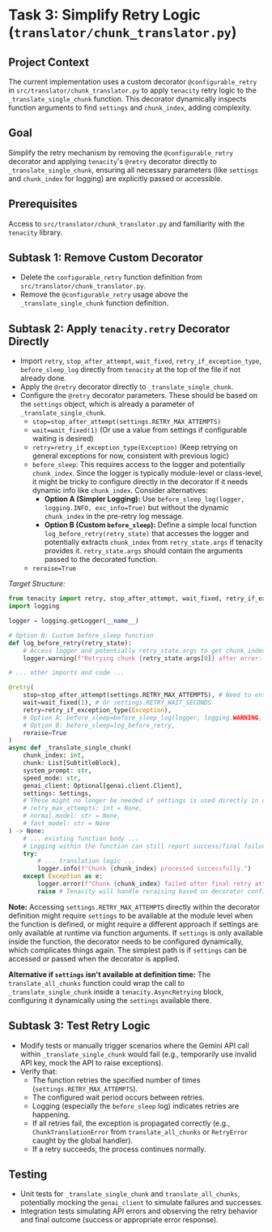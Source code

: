 # Task 3: Simplify Retry Logic (`translator/chunk_translator.py`)

## Project Context
The current implementation uses a custom decorator `@configurable_retry` in `src/translator/chunk_translator.py` to apply `tenacity` retry logic to the `_translate_single_chunk` function. This decorator dynamically inspects function arguments to find `settings` and `chunk_index`, adding complexity.

## Goal
Simplify the retry mechanism by removing the `@configurable_retry` decorator and applying `tenacity`'s `@retry` decorator directly to `_translate_single_chunk`, ensuring all necessary parameters (like `settings` and `chunk_index` for logging) are explicitly passed or accessible.

## Prerequisites
Access to `src/translator/chunk_translator.py` and familiarity with the `tenacity` library.

## Subtask 1: Remove Custom Decorator
- Delete the `configurable_retry` function definition from `src/translator/chunk_translator.py`.
- Remove the `@configurable_retry` usage above the `_translate_single_chunk` function definition.

## Subtask 2: Apply `tenacity.retry` Decorator Directly
- Import `retry`, `stop_after_attempt`, `wait_fixed`, `retry_if_exception_type`, `before_sleep_log` directly from `tenacity` at the top of the file if not already done.
- Apply the `@retry` decorator directly to `_translate_single_chunk`.
- Configure the `@retry` decorator parameters. These should be based on the `settings` object, which is already a parameter of `_translate_single_chunk`.
    - `stop=stop_after_attempt(settings.RETRY_MAX_ATTEMPTS)`
    - `wait=wait_fixed(1)` (Or use a value from settings if configurable waiting is desired)
    - `retry=retry_if_exception_type(Exception)` (Keep retrying on general exceptions for now, consistent with previous logic)
    - `before_sleep`: This requires access to the logger and potentially `chunk_index`. Since the logger is typically module-level or class-level, it might be tricky to configure directly in the decorator if it needs dynamic info like `chunk_index`. Consider alternatives:
        - **Option A (Simpler Logging):** Use `before_sleep_log(logger, logging.INFO, exc_info=True)` but without the dynamic `chunk_index` in the pre-retry log message.
        - **Option B (Custom `before_sleep`):** Define a simple local function `log_before_retry(retry_state)` that accesses the logger and potentially extracts `chunk_index` from `retry_state.args` if tenacity provides it. `retry_state.args` should contain the arguments passed to the decorated function.
    - `reraise=True`

*Target Structure:*
```python
from tenacity import retry, stop_after_attempt, wait_fixed, retry_if_exception_type, before_sleep_log # or custom before_sleep
import logging

logger = logging.getLogger(__name__)

# Option B: Custom before_sleep function
def log_before_retry(retry_state):
    # Access logger and potentially retry_state.args to get chunk_index
    logger.warning(f"Retrying chunk {retry_state.args[0]} after error: {retry_state.outcome.exception()}, attempt {retry_state.attempt_number}")

# ... other imports and code ...

@retry(
    stop=stop_after_attempt(settings.RETRY_MAX_ATTEMPTS), # Need to ensure settings is accessible
    wait=wait_fixed(1), # Or settings.RETRY_WAIT_SECONDS
    retry=retry_if_exception_type(Exception),
    # Option A: before_sleep=before_sleep_log(logger, logging.WARNING, exc_info=True),
    # Option B: before_sleep=log_before_retry,
    reraise=True
)
async def _translate_single_chunk(
    chunk_index: int,
    chunk: List[SubtitleBlock],
    system_prompt: str,
    speed_mode: str,
    genai_client: Optional[genai.client.Client],
    settings: Settings,
    # These might no longer be needed if settings is used directly in decorator
    # retry_max_attempts: int = None,
    # normal_model: str = None,
    # fast_model: str = None
) -> None:
    # ... existing function body ...
    # Logging within the function can still report success/final failure with chunk_index
    try:
        # ... translation logic ...
        logger.info(f"Chunk {chunk_index} processed successfully.")
    except Exception as e:
        logger.error(f"Chunk {chunk_index} failed after final retry attempt.")
        raise # Tenacity will handle reraising based on decorator config
```
**Note:** Accessing `settings.RETRY_MAX_ATTEMPTS` directly within the decorator definition might require `settings` to be available at the module level when the function is defined, or might require a different approach if settings are only available at runtime via function arguments. If `settings` is only available inside the function, the decorator needs to be configured dynamically, which complicates things again. The simplest path is if `settings` can be accessed or passed when the decorator is applied.

**Alternative if `settings` isn't available at definition time:** The `translate_all_chunks` function could wrap the call to `_translate_single_chunk` inside a `tenacity.AsyncRetrying` block, configuring it dynamically using the `settings` available there.

## Subtask 3: Test Retry Logic
- Modify tests or manually trigger scenarios where the Gemini API call within `_translate_single_chunk` would fail (e.g., temporarily use invalid API key, mock the API to raise exceptions).
- Verify that:
    - The function retries the specified number of times (`settings.RETRY_MAX_ATTEMPTS`).
    - The configured wait period occurs between retries.
    - Logging (especially the `before_sleep` log) indicates retries are happening.
    - If all retries fail, the exception is propagated correctly (e.g., `ChunkTranslationError` from `translate_all_chunks` or `RetryError` caught by the global handler).
    - If a retry succeeds, the process continues normally.

## Testing
- Unit tests for `_translate_single_chunk` and `translate_all_chunks`, potentially mocking the `genai_client` to simulate failures and successes.
- Integration tests simulating API errors and observing the retry behavior and final outcome (success or appropriate error response). 